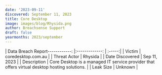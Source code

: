 ```yaml
---
date: '2023-09-11'
discovered: September 11, 2023
title: Core Desktop
image: images/blog/Rhysida.png
author: Breachsense Support
draft: false
yearmonths: 2023/september
---
```


| Data Breach Report------------:     |:-------------:    | :-----:|
| Victim      | coredesktop.com.au      | 
| Threat Actor      | Rhysida      | 
| Date Discovered      | Sep 11, 2023      | 
| Description      | Core Desktop is a managed IT service provider that offers virtual desktop hosting solutions.      | 
| Leak Size      | Unknown      | 

